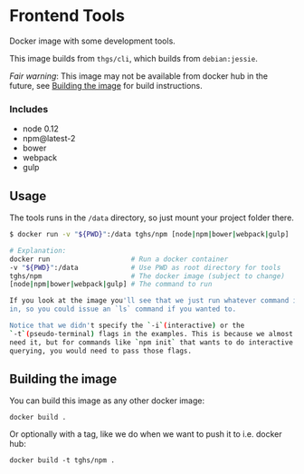 # Frontend Tools

Docker image with some development tools.

This image builds from `thgs/cli`, which builds from `debian:jessie`.

*Fair warning*: This image may not be available from docker hub in the future,
see [Building the image](#Building-the-image) for build instructions.

### Includes
- node 0.12
- npm@latest-2
- bower
- webpack
- gulp

## Usage

The tools runs in the `/data` directory, so just mount your project folder there.

```sh
$ docker run -v "${PWD}":/data tghs/npm [node|npm|bower|webpack|gulp]

# Explanation:
docker run                    # Run a docker container
-v "${PWD}":/data             # Use PWD as root directory for tools
tghs/npm                      # The docker image (subject to change)
[node|npm|bower|webpack|gulp] # The command to run

If you look at the image you'll see that we just run whatever command is passed
in, so you could issue an `ls` command if you wanted to.

Notice that we didn't specify the `-i`(interactive) or the
`-t`(pseudo-terminal) flags in the examples. This is because we almost never
need it, but for commands like `npm init` that wants to do interactive
querying, you would need to pass those flags.


```

## Building the image

You can build this image as any other docker image:

```
docker build .
```

Or optionally with a tag, like we do when we want to push it to i.e. docker hub:

```
docker build -t tghs/npm .
```
